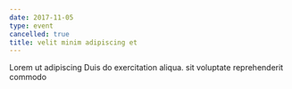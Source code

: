 ```yaml
---
date: 2017-11-05
type: event
cancelled: true
title: velit minim adipiscing et
---
```

Lorem ut adipiscing Duis do exercitation aliqua. sit voluptate reprehenderit commodo